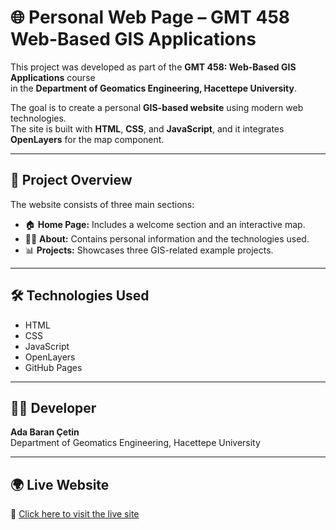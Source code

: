 # 🌐 Personal Web Page – GMT 458 Web-Based GIS Applications

This project was developed as part of the **GMT 458: Web-Based GIS Applications** course  
in the **Department of Geomatics Engineering, Hacettepe University**.

The goal is to create a personal **GIS-based website** using modern web technologies.  
The site is built with **HTML**, **CSS**, and **JavaScript**, and it integrates **OpenLayers** for the map component.

---

## 📄 Project Overview
The website consists of three main sections:
- 🏠 **Home Page:** Includes a welcome section and an interactive map.  
- 👩‍💻 **About:** Contains personal information and the technologies used.  
- 📊 **Projects:** Showcases three GIS-related example projects.  

---

## 🛠️ Technologies Used
- HTML  
- CSS  
- JavaScript  
- OpenLayers  
- GitHub Pages  

---

## 👩‍🎓 Developer
**Ada Baran Çetin**  
Department of Geomatics Engineering, Hacettepe University  

---

## 🌍 Live Website
🔗 [Click here to visit the live site](https://gmt-458-web-gis.github.io/personal-web-page-AdaBarancetin2210674013/)
